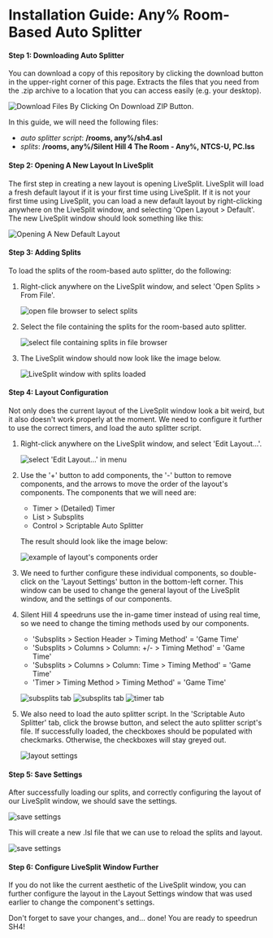 # Installation Guide: Any% Room-Based Auto Splitter

#### Step 1: Downloading Auto Splitter

You can download a copy of this repository by clicking the download button in
the upper-right corner of this page. Extracts the files that you need from the 
.zip archive to a location that you can access easily (e.g. your desktop).

![Download Files By Clicking On Download ZIP Button.](assets/download_files.jpg)

In this guide, we will need the following files:

* *auto splitter script*: **<location>/rooms, any%/sh4.asl**
* *splits*: **<location>/rooms, any%/Silent Hill 4 The Room - Any%, NTCS-U, PC.lss**

#### Step 2: Opening A New Layout In LiveSplit

The first step in creating a new layout is opening LiveSplit. LiveSplit will
load a fresh default layout if it is your first time using LiveSplit. If it is
not your first time using LiveSplit, you can load a new default layout by
right-clicking anywhere on the LiveSplit window, and selecting 'Open Layout > 
Default'. The new LiveSplit window should look something like this:

![Opening A New Default Layout](assets/install_rooms_step0.jpg)


#### Step 3: Adding Splits

To load the splits of the room-based auto splitter, do the following:

1. Right-click anywhere on the LiveSplit window, and select 'Open Splits > From
   File'.

   ![open file browser to select splits](assets/install_rooms_step1a.jpg)

2. Select the file containing the splits for the room-based auto splitter.

   ![select file containing splits in file browser](assets/install_rooms_step1b.jpg)

3. The LiveSplit window should now look like the image below.

   ![LiveSplit window with splits loaded](assets/install_rooms_step1c.jpg)

#### Step 4: Layout Configuration

Not only does the current layout of the LiveSplit window look a bit weird, but
it also doesn't work properly at the moment. We need to configure it further to
use the correct timers, and load the auto splitter script.

1. Right-click anywhere on the LiveSplit window, and select 'Edit Layout...'.

   ![select 'Edit Layout...' in menu](assets/install_rooms_step2a.jpg)

2. Use the '+' button to add components, the '-' button to remove components,
   and the arrows to move the order of the layout's components. The components
   that we will need are:
   
   * Timer > (Detailed) Timer
   * List > Subsplits
   * Control > Scriptable Auto Splitter
   
   The result should look like the image below:
   
   ![example of layout's components order](assets/install_rooms_step2c.jpg)

3. We need to further configure these individual components, so double-click on
   the 'Layout Settings' button in the bottom-left corner. This window can be
   used to change the general layout of the LiveSplit window, and the settings
   of our components.

4. Silent Hill 4 speedruns use the in-game timer instead of using real time, so
   we need to change the timing methods used by our components.

   * 'Subsplits > Section Header > Timing Method' = 'Game Time'
   * 'Subsplits > Columns > Column: +/- > Timing Method' = 'Game Time'
   * 'Subsplits > Columns > Column: Time > Timing Method' = 'Game Time'
   * 'Timer > Timing Method > Timing Method' = 'Game Time'

    ![subsplits tab](assets/install_rooms_step2d.jpg)
    ![subsplits tab](assets/install_rooms_step2e.jpg)
    ![timer tab](assets/install_rooms_step2f.jpg)

4. We also need to load the auto splitter script. In the 'Scriptable Auto
   Splitter' tab, click the browse button, and select the auto splitter script's
   file. If successfully loaded, the checkboxes should be populated with
   checkmarks. Otherwise, the checkboxes will stay greyed out.
   
   ![layout settings](assets/install_rooms_step2h.jpg)


#### Step 5: Save Settings

After successfully loading our splits, and correctly configuring the layout of
our LiveSplit window, we should save the settings.

![save settings](assets/install_rooms_step3a.jpg)

This will create a new .lsl file that we can use to reload the splits and 
layout.

![save settings](assets/install_rooms_step3b.jpg)


#### Step 6: Configure LiveSplit Window Further

If you do not like the current aesthetic of the LiveSplit window, you can
further configure the layout in the Layout Settings window that was used
earlier to change the component's settings.

Don't forget to save your changes, and... done! You are ready to speedrun SH4!
